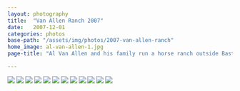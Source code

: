 ```yaml
---
layout: photography
title:  "Van Allen Ranch 2007"
date:   2007-12-01
categories: photos
base-path: "/assets/img/photos/2007-van-allen-ranch"
home_image: al-van-allen-1.jpg
page-title: "Al Van Allen and his family run a horse ranch outside Bastrop."

---
```


<img src="{{ page.base-path }}/al-horse.jpg" />
<img src="{{ page.base-path }}/al-on-horse.jpg" />
<img src="{{ page.base-path }}/al-van-allen-1.jpg" />
<img src="{{ page.base-path }}/boots.jpg" />
<img src="{{ page.base-path }}/field.jpg" />
<img src="{{ page.base-path }}/gate.jpg" />
<img src="{{ page.base-path }}/running-horses-1.jpg" />
<img src="{{ page.base-path }}/running-horses-2.jpg" />
<img src="{{ page.base-path }}/running-horses-3.jpg" />
<img src="{{ page.base-path }}/storage.jpg" />
<img src="{{ page.base-path }}/truck.jpg" />
<img src="{{ page.base-path }}/walking.jpg" />